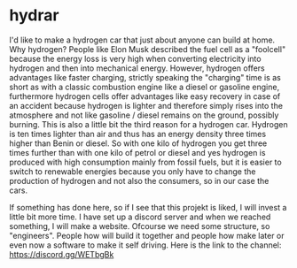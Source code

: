 # hydrar
I'd like to make a hydrogen car that just about anyone can build at home. 
Why hydrogen? People like Elon Musk described the fuel cell as a "foolcell" because the energy loss is very high when converting 
electricity into hydrogen and then into mechanical energy. However, hydrogen offers advantages like faster charging, 
strictly speaking the "charging" time is as short as with a classic combustion engine like a diesel or gasoline engine, 
furthermore hydrogen cells offer advantages like easy recovery in case of an accident because hydrogen is lighter and therefore 
simply rises into the atmosphere and not like gasoline / diesel remains on the ground, possibly burning. This is also a little bit 
the third reason for a hydrogen car. Hydrogen is ten times lighter than air and thus has an energy density three times higher than 
Benin or diesel. So with one kilo of hydrogen you get three times further than with one kilo of petrol or diesel and yes hydrogen 
is produced with high consumption mainly from fossil fuels, but it is easier to switch to renewable energies because you only have 
to change the production of hydrogen and not also the consumers, so in our case the cars.

If something has done here, so if I see that this projekt is liked, I will invest a little bit more time. 
I have set up a discord server and when we reached something, I will make a website.
Ofcourse we need some structure, so "engineers". People how will build it together and people how make later or even now a software
to make it self driving.
Here is the link to the channel: https://discord.gg/WETbgBk
